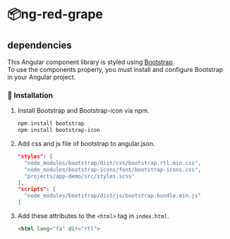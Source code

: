 # 📦ng-red-grape
##  dependencies
This Angular component library is styled using [Bootstrap](https://getbootstrap.com).  
To use the components properly, you must install and configure Bootstrap in your Angular project.
### 🚀 Installation

 1. Install Bootstrap and Bootstrap-icon via npm.
	```bash
	npm install bootstrap 	
	npm install bootstrap-icon
 2. Add css and js file of bootstrap to angular.json.
    ```json
    "styles": [  
      "node_modules/bootstrap/dist/css/bootstrap.rtl.min.css",  
      "node_modules/bootstrap-icons/font/bootstrap-icons.css",  
      "projects/app-demo/src/styles.scss"  
    ],  
    "scripts": [  
      "node_modules/bootstrap/dist/js/bootstrap.bundle.min.js"  
    ]
 3. Add these attributes to the `<html>` tag in `index.html`.
	```html
	<html lang="fa" dir="rtl">